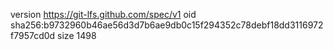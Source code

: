 version https://git-lfs.github.com/spec/v1
oid sha256:b9732960b46ae56d3d7b6ae9db0c15f294352c78debf18dd3116972f7957cd0d
size 1498
